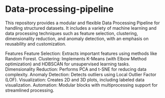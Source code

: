 # Data-processing-pipeline

This repository provides a modular and flexible Data Processing Pipeline for handling structured datasets. It includes a variety of machine learning and data processing techniques such as feature selection, clustering, dimensionality reduction, and anomaly detection, with an emphasis on reusability and customization.

Features
Feature Selection: Extracts important features using methods like Random Forest.
Clustering: Implements K-Means (with Elbow Method optimization) and HDBSCAN for unsupervised learning tasks.
Dimensionality Reduction: Performs PCA and t-SNE for reducing data complexity.
Anomaly Detection: Detects outliers using Local Outlier Factor (LOF).
Visualization: Creates 2D and 3D plots, including labeled data visualization.
Automation: Modular blocks with multiprocessing support for streamlined processing.
